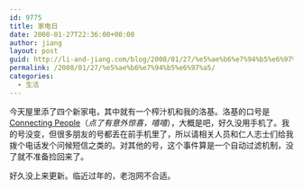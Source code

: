 ```yaml
---
id: 9775
title: 家电日
date: 2008-01-27T22:36:00+00:00
author: jiang
layout: post
guid: http://li-and-jiang.com/blog/2008/01/27/%e5%ae%b6%e7%94%b5%e6%97%a5/
permalink: /2008/01/27/%e5%ae%b6%e7%94%b5%e6%97%a5/
categories:
  - 生活
---
```

今天屋里添了四个新家电，其中就有一个榨汁机和我的洛基。洛基的口号是<a href="http://www.gseeker.com/50226711/connecting_peopleiegooglecc_132663.php" target="_blank">Connecting People</a>（_点了有意外惊喜，嘻嘻_），大概是吧，好久没用手机了。我的号没变，但很多朋友的号都丢在前手机里了，所以请相关人员和仁人志士们给我拨个电话发个问候短信之类的。对其他的号，这个事件算是一个自动过滤机制，没了就不准备捡回来了。 

好久没上来更新。临近过年的，老泡网不合适。
